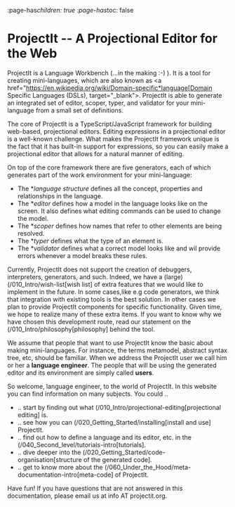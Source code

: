 

:page-has*children: true
:page-has*toc: false



# ProjectIt -- A Projectional Editor for the Web

ProjectIt is a Language Workbench (...in the making :-) ). It is a tool for creating mini-languages,
which are also known as <a href="https://en.wikipedia.org/wiki/Domain-specific*language[Domain Specific Languages (DSLs), target="_blank">. ProjectIt is able to generate an integrated
set of editor, scoper, typer, and validator for your mini-language from a small set of definitions.

The core of ProjectIt is a TypeScript/JavaScript framework for building web-based, projectional
editors. Editing expressions in a projectional editor is a well-known challenge. What makes the
ProjectIt framework unique is the fact that it has built-in support for expressions, so you can
easily make a projectional editor that allows for a natural manner of editing.

On top of the core framework there are five generators, each of which generates part
of the work environment for your mini-language:

* The **language structure* defines all the concept, properties and relationships in the language.
* The **editor* defines how a model in the language looks like on the screen.
  It also defines what editing commands can be used to change the model.
* The **scoper* defines how names that refer to other elements are being resolved.
* The **typer* defines what the type of an element is.
* The **validator* defines what a correct model looks like and wil provide errors whenever a model breaks these rules.

Currently, ProjectIt does not support the creation of debuggers, interpreters, generators, and
such. Indeed, we have a (large) (/010_Intro/wish-list[wish list] of extra features
that we would like to implement in
the future.
In some cases,like e.g code generators, we think that integration  with existing tools is the best solution.
In other cases we plan to provide ProjectIt components for specific functionality.
Given time, we hope to realize many of these extra items. If you want to know why
we have chosen this development route, read our statement on the (/010_Intro/philosophy[philosophy]
behind the tool.

We assume that people that want to use ProjectIt know the basic about making mini-languages. For instance,
the terms metamodel, abstract syntax tree, etc, should be familiar. When we address the ProjectIt
user we call him or her a **language engineer**. The people that will be using the generated editor
and its environment are simply called **users**.

So welcome, language engineer, to the world of ProjectIt. In this website you can find information
on many subjects. You could ..

* .. start by finding out what (/010_Intro/projectional-editing[projectional editing] is.
* .. see how you can (/020_Getting_Started/installing[install and use] ProjectIt.
* .. find out how to define a language and its editor, etc. in the (/040_Second_level/tutorials-intro[tutorials].
* .. dive deeper into the (/020_Getting_Started/code-organisation[structure of the generated code].
* .. get to know more about the (/060_Under_the_Hood/meta-documentation-intro[meta-code] of ProjectIt.

Have fun! If you have questions that are not answered in this documentation, please email us at info AT projectit.org.

